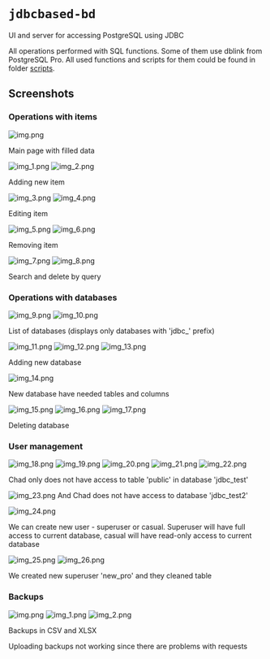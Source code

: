 # ```jdbcbased-bd```

UI and server for accessing PostgreSQL using JDBC

All operations performed with SQL functions. Some of them use
dblink from PostgreSQL Pro. All used functions and scripts
for them could be found in folder
[scripts](./backend/src/main/resources/scripts).

## Screenshots

### Operations with items

![img.png](screenshots/img.png)

Main page with filled data

![img_1.png](screenshots/img_1.png)
![img_2.png](screenshots/img_2.png)

Adding new item

![img_3.png](screenshots/img_3.png)
![img_4.png](screenshots/img_4.png)

Editing item

![img_5.png](screenshots/img_5.png)
![img_6.png](screenshots/img_6.png)

Removing item

![img_7.png](screenshots/img_7.png)
![img_8.png](screenshots/img_8.png)

Search and delete by query

### Operations with databases

![img_9.png](screenshots/img_9.png)
![img_10.png](screenshots/img_10.png)

List of databases (displays only databases with 'jdbc_' prefix)

![img_11.png](screenshots/img_11.png)
![img_12.png](screenshots/img_12.png)
![img_13.png](screenshots/img_13.png)

Adding new database

![img_14.png](screenshots/img_14.png)

New database have needed tables and columns

![img_15.png](screenshots/img_15.png)
![img_16.png](screenshots/img_16.png)
![img_17.png](screenshots/img_17.png)

Deleting database

### User management

![img_18.png](screenshots/img_18.png)
![img_19.png](screenshots/img_19.png)
![img_20.png](screenshots/img_20.png)
![img_21.png](screenshots/img_21.png)
![img_22.png](screenshots/img_22.png)

Chad only does not have access to table 'public' in database 'jdbc_test'

![img_23.png](screenshots/img_23.png)
And Chad does not have access to database 'jdbc_test2'

![img_24.png](screenshots/img_24.png)

We can create new user - superuser or casual. Superuser will have full access
to current database, casual will have read-only access to current database

![img_25.png](screenshots/img_25.png)
![img_26.png](screenshots/img_26.png)

We created new superuser 'new_pro' and they cleaned table

### Backups

![img.png](screenshots/img_27.png)
![img_1.png](screenshots/img_28.png)
![img_2.png](screenshots/img_29.png)

Backups in CSV and XLSX

Uploading backups not working since there are problems with requests